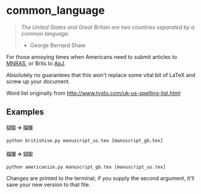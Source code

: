 # common_language

> *The United States and Great Britain are two countries separated by a common language.*
> - George Bernard Shaw

For those annoying times when Americans need to submit articles to [MNRAS](https://academic.oup.com/mnras), 
or Brits to [ApJ](https://iopscience.iop.org/journal/0004-637X).

Absolutely no guarantees that this won't replace some vital bit
of LaTeX and screw up your document. 

Word list originally from http://www.tysto.com/uk-us-spelling-list.html

## Examples

#### 🇺🇸 -> 🇬🇧 
```
python britishise.py manuscript_us.tex [manuscript_gb.tex]
```

#### 🇬🇧  ->  🇺🇸
```
python americanize.py manuscript_gb.tex [manuscript_us.tex]
```

Changes are printed to the terminal; if you supply the second 
argument, it'll save your new version to that file.

